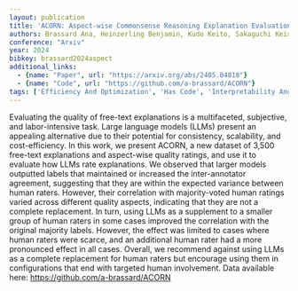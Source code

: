 ```yaml
---
layout: publication
title: 'ACORN: Aspect-wise Commonsense Reasoning Explanation Evaluation'
authors: Brassard Ana, Heinzerling Benjamin, Kudo Keito, Sakaguchi Keisuke, Inui Kentaro
conference: "Arxiv"
year: 2024
bibkey: brassard2024aspect
additional_links:
  - {name: "Paper", url: "https://arxiv.org/abs/2405.04818"}
  - {name: "Code", url: "https://github.com/a-brassard/ACORN"}
tags: ['Efficiency And Optimization', 'Has Code', 'Interpretability And Explainability', 'RAG']
---
```

Evaluating the quality of free-text explanations is a multifaceted,
subjective, and labor-intensive task. Large language models (LLMs) present an
appealing alternative due to their potential for consistency, scalability, and
cost-efficiency. In this work, we present ACORN, a new dataset of 3,500
free-text explanations and aspect-wise quality ratings, and use it to evaluate
how LLMs rate explanations. We observed that larger models outputted labels
that maintained or increased the inter-annotator agreement, suggesting that
they are within the expected variance between human raters. However, their
correlation with majority-voted human ratings varied across different quality
aspects, indicating that they are not a complete replacement. In turn, using
LLMs as a supplement to a smaller group of human raters in some cases improved
the correlation with the original majority labels. However, the effect was
limited to cases where human raters were scarce, and an additional human rater
had a more pronounced effect in all cases. Overall, we recommend against using
LLMs as a complete replacement for human raters but encourage using them in
configurations that end with targeted human involvement. Data available here:
https://github.com/a-brassard/ACORN
